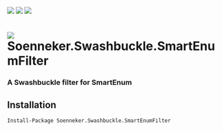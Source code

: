 [![](https://img.shields.io/nuget/v/Soenneker.Swashbuckle.SmartEnumFilter.svg?style=for-the-badge)](https://www.nuget.org/packages/Soenneker.Swashbuckle.SmartEnumFilter/)
[![](https://img.shields.io/github/actions/workflow/status/soenneker/soenneker.swashbuckle.smartenumfilter/publish.yml?style=for-the-badge)](https://github.com/soenneker/soenneker.swashbuckle.smartenumfilter/actions/workflows/publish.yml)
[![](https://img.shields.io/nuget/dt/Soenneker.Swashbuckle.SmartEnumFilter.svg?style=for-the-badge)](https://www.nuget.org/packages/Soenneker.Swashbuckle.SmartEnumFilter/)

# ![](https://user-images.githubusercontent.com/4441470/224455560-91ed3ee7-f510-4041-a8d2-3fc093025112.png) Soenneker.Swashbuckle.SmartEnumFilter
### A Swashbuckle filter for SmartEnum

## Installation

```
Install-Package Soenneker.Swashbuckle.SmartEnumFilter
```
